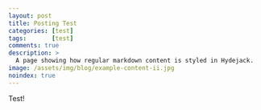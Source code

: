 ```yaml
---
layout: post
title: Posting Test
categories: [test]
tags:       [test]
comments: true
description: >
  A page showing how regular markdown content is styled in Hydejack.
image: /assets/img/blog/example-content-ii.jpg
noindex: true
---
```


Test!
